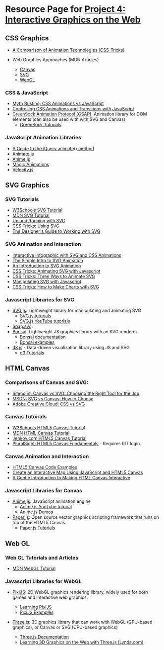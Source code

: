 # Resource Page for [Project 4: Interactive Graphics on the Web](project4.md)

## CSS Graphics
- [A Comparison of Animation Technologies (CSS-Tricks)](https://css-tricks.com/comparison-animation-technologies/)

-  Web Graphics Approaches (MDN Articles)
   - [Canvas](https://developer.mozilla.org/en-US/docs/Web/API/Canvas_API)
   - [SVG](https://developer.mozilla.org/en-US/docs/Web/SVG)
   - [WebGL](https://developer.mozilla.org/en-US/docs/Web/API/WebGL_API)

### CSS & JavaScript
- [Myth Busting: CSS Animations vs JavaScript](https://css-tricks.com/myth-busting-css-animations-vs-javascript/)
- [Controlling CSS Animations and Transitions with JavaScript](https://css-tricks.com/controlling-css-animations-transitions-javascript/)
- [GreenSock Animation Protocol (GSAP)](https://greensock.com/): Animation library for DOM elements (can also be used with with SVG and Canvas)
  - [GreenSock Tutorials](https://greensock.com/learning)

### JavaScript Animation Libraries
- [A Guide to the jQuery animate() method](https://www.sitepoint.com/guide-jquery-animate-method/)
- [Animate.js](https://daneden.github.io/animate.css/)
- [Anime.js](http://animejs.com/)
- [Magic Animations](https://github.com/miniMAC/magic)
- [Velocity.js](http://julian.com/research/velocity)


## SVG Graphics

### SVG Tutorials
- [W3Schools SVG Tutorial](https://www.w3schools.com/graphics/svg_intro.asp)
- [MDN SVG Tutorial](https://developer.mozilla.org/en-US/docs/Web/SVG/Tutorial)
- [Up and Running with SVG](http://svgtutorial.com/)
- [CSS Tricks: Using SVG](https://css-tricks.com/using-svg/)
- [The Designer's Guide to Working with SVG](https://www.sitepoint.com/designers-guide-working-with-svg/)

### SVG Animation and Interaction
- [Interactive Infographic with SVG and CSS Animations](https://tympanus.net/codrops/2013/02/06/interactive-infographic-with-svg-and-css-animations/)
- [The Simple Intro to SVG Animation](https://davidwalsh.name/svg-animation)
- [An Introduction to SVG Animation](https://bigbitecreative.com/introduction-svg-animation/)
- [CSS Tricks: Animating SVG with Javascript](https://css-tricks.com/lodge/svg/27-animating-svg-javascript/)
- [CSS Tricks: Three Ways to Animate SVG](https://css-tricks.com/video-screencasts/135-three-ways-animate-svg/)
- [Manipulating SVG with Javascript](http://svgtutorial.com/manipulating-svg-with-javascript/)
- [CSS Tricks: How to Make Charts with SVG](https://css-tricks.com/how-to-make-charts-with-svg/)

### Javascript Libraries for SVG
- [SVG.js](http://svgjs.com/): Lightweight library for manipulating and animating SVG
  - [SVG.js tutorials](http://svgjs.com/tutorials/)
  - [SVG.js YouTube tutorials](https://www.youtube.com/playlist?list=PLcTXcpndN-Skpwyr-tKbty69Oa2RY21wI)
- [Snap.svg](http://snapsvg.io/demos/):
 - [Bonsai](http://bonsaijs.org/): Lightweight JS graphics library with an SVG renderer.
   - [Bonsai documentation](http://docs.bonsaijs.org/)
   - [Bonsai examples](http://demos.bonsaijs.org/)
- [d3.js](https://d3js.org/) - Data-driven visualization library using JS and SVG
  - [d3 Tutorials](https://github.com/d3/d3/wiki/Tutorials)


## HTML Canvas

### Comparisons of Canvas and SVG:
- [Sitepoint: Canvas vs SVG: Choosing the Right Tool for the Job](https://www.sitepoint.com/canvas-vs-svg-choosing-the-right-tool-for-the-job/)
- [MSDN: SVG vs Canvas: How to Choose](https://msdn.microsoft.com/en-us/library/gg193983(v=vs.85).aspx#Using_Canvas_AndOr_SVG)
- [Adobe Creative Cloud: CSS vs SVG](https://blogs.adobe.com/creativecloud/css-vs-svg-the-final-roundup/)


### Canvas Tutorials
- [W3Schools HTML5 Canvas Tutorial](https://www.w3schools.com/graphics/canvas_intro.asp)
- [MDN HTML Canvas Tutorial](https://developer.mozilla.org/en-US/docs/Web/API/Canvas_API/Tutorial)
- [Jenkov.com HTML5 Canvas Tutorial](http://tutorials.jenkov.com/html5-canvas/index.html)
- [PluralSight: HTML5 Canvas Fundamentals](https://app.pluralsight.com/library/courses/html5-canvas-fundamentals/table-of-contents) - Requires RIT login

### Canvas Animation and Interaction
- [HTML5 Canvas Code Examples](http://curran.github.io/HTML5Examples/)
- [Create an Interactive Map Using JavaScript and HTML5 Canvas](http://dev.filkor.org/2013/04/14/create-an-interactive-map-using-javascript-and-html-5-canvas/)
- [A Gentle Introduction to Making HTML Canvas Interactive](https://simonsarris.com/making-html5-canvas-useful/)

### Javascript Libraries for Canvas
- [Anime.js](http://animejs.com/): JavaScript animation engine
  - [Anime.js YouTube tutorial](https://www.youtube.com/watch?v=g7WnZ9hxUak)
  - [Anime.js Demos](http://animejs.com/documentation/)
- [Paper.js](http://paperjs.org/): Open source vector graphics scripting framework that runs on top of the HTML5 Canvas.
  - [Paper.js Tutorials](http://paperjs.org/tutorials/)

## Web GL

### Web GL Tutorials and Articles
- [MDN WebGL Tutorial](https://developer.mozilla.org/en-US/docs/Web/API/WebGL_API/Tutorial)

### Javascript Libraries for WebGL
- [PixiJS](http://www.pixijs.com/): 2D WebGL graphics rendering library, widely used for both games and interactive web graphics. 
  - [Learning PixiJS](https://github.com/kittykatattack/learningPixi)
  - [PixiJS Examples](http://pixijs.io/examples/#/basics/basic.js)

- [Three.js](https://threejs.org/): 3D graphics library that can work with WebGL (GPU-based graphics), or Canvas or SVG (CPU-based graphics)
  - [Three.js Documentation](https://threejs.org/docs/index.html#manual/introduction/Creating-a-scene)
  - [Learning 3D Graphics on the Web with Three.js (Lynda.com)](https://www.lynda.com/JavaScript-tutorials/Learning-3D-Graphics-Web-Three-js/586668-2.html?org=rit.edu)
